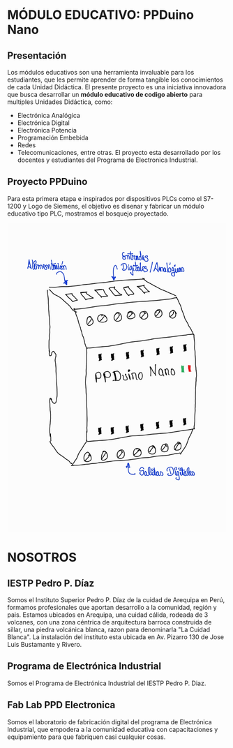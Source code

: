 # MÓDULO EDUCATIVO: PPDuino Nano
## Presentación
Los módulos educativos son una herramienta invaluable para los estudiantes, que les permite aprender de forma tangible los conocimientos de cada Unidad Didáctica.
El presente proyecto es una iniciativa innovadora que busca desarrollar un **módulo educativo de codigo abierto** para multiples Unidades Didáctica, como:
- Electrónica Analógica
- Electrónica Digital
- Electrónica Potencia
- Programación Embebida
- Redes
- Telecomunicaciones, entre otras.
El proyecto esta desarrollado por los docentes y estudiantes del Programa de Electronica Industrial.
## Proyecto PPDuino
Para esta primera etapa e inspirados por dispositivos PLCs como el S7-1200 y Logo de Siemens, el objetivo es disenar y fabricar un módulo educativo tipo PLC, mostramos el bosquejo proyectado. 
<div><p style = 'text-align:center;'><img src="/files/img/1_PPDuino%20Nano_Sketch.jpg" alt="JuveYell" width="500px"></p></div>

# NOSOTROS
## IESTP Pedro P. Díaz
Somos el Instituto Superior Pedro P. Díaz de la cuidad de Arequipa en Perú, formamos profesionales que aportan desarrollo a la comunidad, región y pais.
Estamos ubicados en Arequipa, una cuidad cálida, rodeada de 3 volcanes, con una zona céntrica de arquitectura barroca construida de sillar, una piedra volcánica blanca, razon para denominarla "La Cuidad Blanca".
La instalación del instituto esta ubicada en Av. Pizarro 130 de Jose Luis Bustamante y Rivero.
## Programa de Electrónica Industrial
Somos el Programa de Electrónica Industrial del IESTP Pedro P. Diaz.
## Fab Lab PPD Electronica
Somos el laboratorio de fabricación digital del programa de Electrónica Industrial, que empodera a la comunidad educativa con capacitaciones y equipamiento para que fabriquen casi cualquier cosas.